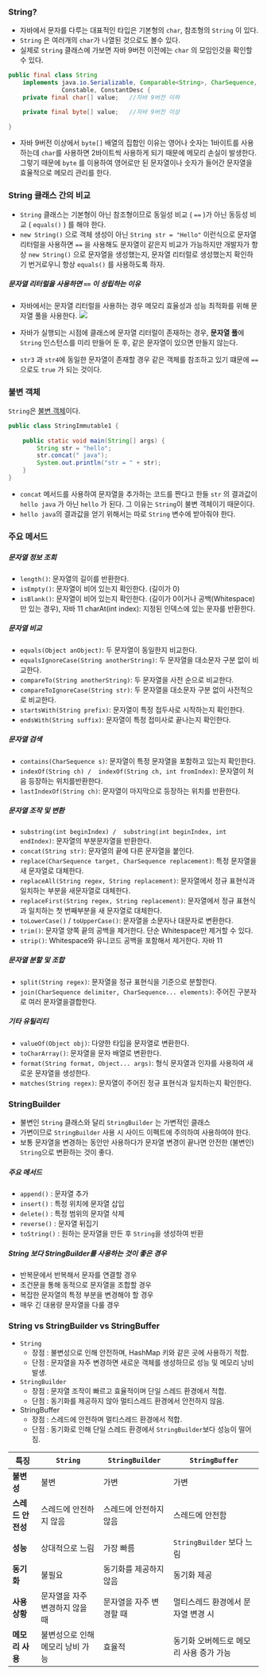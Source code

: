### String?
- 자바에서 문자를 다루는 대표적인 타입은 기본형의 `char`, 참조형의 `String` 이 있다.
- `String` 은 여러개의 `char`가 나열된 것으로도 볼수 있다.
- 실제로 `String` 클래스에 가보면 자바 9버전 이전에는 `char` 의 모임인것을 확인할 수 있다.

```java
public final class String  
    implements java.io.Serializable, Comparable<String>, CharSequence,  
               Constable, ConstantDesc {
	private final char[] value;   //자바 9버전 이하

	private final byte[] value;   //자바 9버전 이상
           
}
```

- 자바 9버전 이상에서 `byte[]` 배열의 집합인 이유는 영어나 숫자는 1바이트를 사용하는데 `char`를 사용하면 2바이트씩 사용하게 되기 때문에 메모리 손실이 발생한다. 그렇기 때문에 `byte` 를 이용하여 영어로만 된 문자열이나 숫자가 들어간 문자열을 효율적으로 메모리 관리를 한다.

### String 클래스 간의 비교
- `String` 클래스는 기본형이 아닌 참조형이므로 동일성 비교 ( `==` )가 아닌 동등성 비교 ( `equals()` ) 를 해야 한다.
- `new String()` 으로 객체 생성이 아닌 `String str = "Hello"`  이런식으로 문자열 리터럴을 사용하면 `==` 을 사용해도 문자열이 같은지 비교가 가능하지만 개발자가 항상 `new String()` 으로 문자열을 생성했는지, 문자열 리터럴로 생성했는지 확인하기 번거로우니 항상 `equals()` 를 사용하도록 하자.
##### 문자열 리터럴을 사용하면 `==` 이 성립하는 이유
- 자바에서는 문자열 리터럴을 사용하는 경우 메모리 효율성과 성능 최적화를 위해 문자열 풀을 사용한다.
 ![](https://imgur.com/FXgD1C2.png)

- 자바가 실행되는 시점에 클래스에 문자열 리터럴이 존재하는 경우, **문자열 풀**에 `String` 인스턴스를 미리 만들어 둔 후, 같은 문자열이 있으면 만들지 않는다.
- `str3` 과 `str4`에 동일한 문자열이 존재할 경우 같은 객체를 참조하고 있기 떄문에 `==` 으로도 `true` 가 되는 것이다.

### 불변 객체
`String`은 [불변 객체](<2. 불변 객체.md>)이다. 
```java
public class StringImmutable1 {  
  
    public static void main(String[] args) {  
        String str = "hello";  
        str.concat(" java");  
        System.out.println("str = " + str);  
    }  
}
```

- `concat` 메서드를 사용하여 문자열을 추가하는 코드를 짠다고 한들 `str` 의 결과값이 `hello java` 가 아닌 `hello` 가 된다. 그 이유는 `String`이 불변 객체이기 때문이다.
- `hello java`의 결과값을 얻기 위해서는 따로 `String` 변수에 받아줘야 한다.

### 주요 메서드
##### 문자열 정보 조회
- `length()`: 문자열의 길이를 반환한다.
- `isEmpty()`: 문자열이 비어 있는지 확인한다. (길이가 0)
- `isBlank()`: 문자열이 비어 있는지 확인한다. (길이가 0이거나 공백(Whitespace)만 있는 경우), 자바 11 charAt(int index): 지정된 인덱스에 있는 문자를 반환한다.
##### 문자열 비교
- `equals(Object anObject)`: 두 문자열이 동일한지 비교한다.
- `equalsIgnoreCase(String anotherString)`: 두 문자열을 대소문자 구분 없이 비교한다. 
- `compareTo(String anotherString)`: 두 문자열을 사전 순으로 비교한다. 
- `compareToIgnoreCase(String str)`: 두 문자열을 대소문자 구분 없이 사전적으로 비교한다. 
- `startsWith(String prefix)`: 문자열이 특정 접두사로 시작하는지 확인한다. 
- `endsWith(String suffix)`: 문자열이 특정 접미사로 끝나는지 확인한다.
##### 문자열 검색
- `contains(CharSequence s)`: 문자열이 특정 문자열을 포함하고 있는지 확인한다.
- `indexOf(String ch) /  indexOf(String ch, int fromIndex)`: 문자열이 처음 등장하는 위치를반환한다.
- `lastIndexOf(String ch)`: 문자열이 마지막으로 등장하는 위치를 반환한다.
##### 문자열 조작 및 변환
- `substring(int beginIndex) /  substring(int beginIndex, int endIndex)`: 문자열의 부분문자열을 반환한다.
- `concat(String str)`: 문자열의 끝에 다른 문자열을 붙인다.
- `replace(CharSequence target, CharSequence replacement)`: 특정 문자열을 새 문자열로 대체한다.
- `replaceAll(String regex, String replacement)`: 문자열에서 정규 표현식과 일치하는 부분을 새문자열로 대체한다.
- `replaceFirst(String regex, String replacement)`: 문자열에서 정규 표현식과 일치하는 첫 번째부분을 새 문자열로 대체한다.
- `toLowerCase()` /  `toUpperCase()`: 문자열을 소문자나 대문자로 변환한다.
- `trim()`: 문자열 양쪽 끝의 공백을 제거한다. 단순 Whitespace만 제거할 수 있다.
- `strip()`: Whitespace와 유니코드 공백을 포함해서 제거한다. 자바 11
##### 문자열 분할 및 조합
- `split(String regex)`: 문자열을 정규 표현식을 기준으로 분할한다.
- `join(CharSequence delimiter, CharSequence... elements)`: 주어진 구분자로 여러 문자열을결합한다.
##### 기타 유틸리티
- `valueOf(Object obj)`: 다양한 타입을 문자열로 변환한다.
- `toCharArray()`: 문자열을 문자 배열로 변환한다.
- `format(String format, Object... args)`: 형식 문자열과 인자를 사용하여 새로운 문자열을 생성한다.
- `matches(String regex)`: 문자열이 주어진 정규 표현식과 일치하는지 확인한다.

### StringBuilder
- 불변인 `String` 클래스와 달리 `StringBuilder` 는 가변적인 클래스
- 가변이므로 `StringBuilder` 사용 시 사이드 이펙트에 주의하여 사용하여야 한다.
- 보통 문자열을 변경하는 동안만 사용하다가 문자열 변경이 끝나면 안전한 (불변인) `String`으로 변환하는 것이 좋다.
##### 주요 메서드
- `append()` : 문자열 추가
- `insert()` : 특정 위치에 문자열 삽입
- `delete()` : 특정 범위의 문자열 삭제
- `reverse()` : 문자열 뒤집기
- `toString()` : 원하는 문자열을 만든 후 `String`을 생성하여 반환
##### String 보다 StringBuilder를 사용하는 것이 좋은 경우
- 반복문에서 반복해서 문자를 연결할 경우
- 조건문을 통해 동적으로 문자열을 조합할 경우
- 복잡한 문자열의 특정 부분을 변경해야 할 경우
- 매우 긴 대용량 문자열을 다룰 경우
### String vs StringBuilder vs StringBuffer
- `String`
	- 장점 : 불변성으로 인해 안전하며, HashMap 키와 같은 곳에 사용하기 적합.
	- 단점 : 문자열을 자주 변경하면 새로운 객체를 생성하므로 성능 및 메모리 낭비 발생.
- `StringBuilder`
	- 장점 : 문자열 조작이 빠르고 효율적이며 단일 스레드 환경에서 적합.
	- 단점 : 동기화를 제공하지 않아 멀티스레드 환경에서 안전하지 않음.
- StringBuffer
	- 장점 : 스레드에 안전하며 멀티스레드 환경에서 적합.
	- 단점 : 동기화로 인해 단일 스레드 환경에서 `StringBuilder`보다 성능이 떨어짐.


| 특징          | `String`           | `StringBuilder` | `StringBuffer`         |
| ----------- | ------------------ | --------------- | ---------------------- |
| **불변성**     | 불변                 | 가변              | 가변                     |
| **스레드 안전성** | 스레드에 안전하지 않음       | 스레드에 안전하지 않음    | 스레드에 안전함               |
| **성능**      | 상대적으로 느림           | 가장 빠름           | `StringBuilder` 보다 느림  |
| **동기화**     | 불필요                | 동기화를 제공하지 않음    | 동기화 제공                 |
| **사용 상황**   | 문자열을 자주 변경하지 않을 때  | 문자열을 자주 변경할 때   | 멀티스레드 환경에서 문자열 변경 시    |
| **메모리 사용**  | 불변성으로 인해 메모리 낭비 가능 | 효율적             | 동기화 오버헤드로 메모리 사용 증가 가능 |

